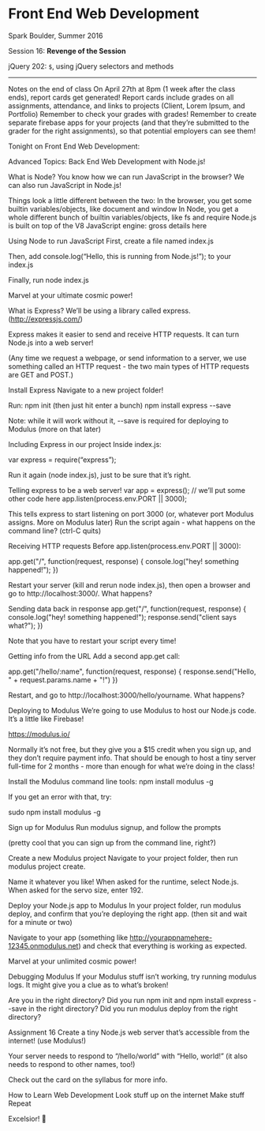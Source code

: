 # Front End Web Development

Spark Boulder, Summer 2016

Session 16: **Revenge of the Session**

jQuery 202: `$`, using jQuery selectors and methods

------



Notes on the end of class
On April 27th at 8pm (1 week after the class ends), report cards get generated!
Report cards include grades on all assignments, attendance, and links to projects (Client, Lorem Ipsum, and Portfolio)
Remember to check your grades with grades!
Remember to create separate firebase apps for your projects (and that they’re submitted to the grader for the right assignments), so that potential employers can see them!

Tonight
on Front End Web Development:


Advanced Topics: Back End Web Development with Node.js!

What is Node?
You know how we can run JavaScript in the browser?
We can also run JavaScript in Node.js!

Things look a little different between the two:
In the browser, you get some builtin variables/objects, like document and window
In Node, you get a whole different bunch of builtin variables/objects, like fs and require
Node.js is built on top of the V8 JavaScript engine: gross details here

Using Node to run JavaScript
First, create a file named index.js

Then, add console.log(“Hello, this is running from Node.js!”); to your index.js

Finally, run node index.js

Marvel at your ultimate cosmic power!

What is Express?
We’ll be using a library called express. (http://expressjs.com/)

Express makes it easier to send and receive HTTP requests. It can turn Node.js into a web server!

(Any time we request a webpage, or send information to a server, we use something called an HTTP request - the two main types of HTTP requests are GET and POST.)

Install Express
Navigate to a new project folder!

Run:
npm init (then just hit enter a bunch)
npm install express --save

Note: while it will work without it, --save is required for deploying to Modulus (more on that later)

Including Express in our project
Inside index.js:

var express = require(“express”);

Run it again (node index.js), just to be sure that it’s right.

Telling express to be a web server!
var app = express();
// we’ll put some other code here
app.listen(process.env.PORT || 3000);

This tells express to start listening on port 3000 (or, whatever port Modulus assigns. More on Modulus later)
Run the script again - what happens on the command line?
(ctrl-C quits)



Receiving HTTP requests
Before app.listen(process.env.PORT || 3000):

app.get("/", function(request, response) {
	console.log("hey! something happened!");
})

Restart your server (kill and rerun node index.js), then open a browser and go to http://localhost:3000/. What happens?

Sending data back in response
app.get("/", function(request, response) {
	console.log("hey! something happened!");
	response.send("client says what?");
})

Note that you have to restart your script every time!

Getting info from the URL
Add a second app.get call:

app.get("/hello/:name", function(request, response) {
	response.send("Hello, " + request.params.name + "!")
})

Restart, and go to http://localhost:3000/hello/yourname. What happens?

Deploying to Modulus
We’re going to use Modulus to host our Node.js code. It’s a little like Firebase!

https://modulus.io/

Normally it’s not free, but they give you a $15 credit when you sign up, and they don’t require payment info.
That should be enough to host a tiny server full-time for 2 months - more than enough for what we’re doing in the class!

Install the Modulus command line tools:
npm install modulus -g

If you get an error with that, try:

sudo npm install modulus -g

Sign up for Modulus
Run modulus signup, and follow the prompts

(pretty cool that you can sign up from the command line, right?)

Create a new Modulus project
Navigate to your project folder, then run modulus project create.

Name it whatever you like!
When asked for the runtime, select Node.js.
When asked for the servo size, enter 192.


Deploy your Node.js app to Modulus
In your project folder, run modulus deploy, and confirm that you’re deploying the right app.
(then sit and wait for a minute or two)

Navigate to your app (something like http://yourappnamehere-12345.onmodulus.net) and check that everything is working as expected.

Marvel at your unlimited cosmic power!

Debugging Modulus
If your Modulus stuff isn’t working, try running modulus logs. It might give you a clue as to what’s broken!

Are you in the right directory?
Did you run npm init and npm install express --save in the right directory?
Did you run modulus deploy from the right directory?

Assignment 16
Create a tiny Node.js web server that’s accessible from the internet! (use Modulus!)

Your server needs to respond to “/hello/world” with “Hello, world!”
(it also needs to respond to other names, too!)

Check out the card on the syllabus for more info.

How to Learn
Web Development
Look stuff up on the internet
Make stuff
Repeat

Excelsior! 🚀
